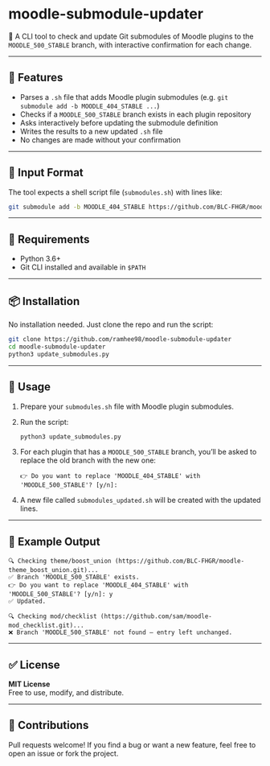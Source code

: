 # moodle-submodule-updater

🔄 A CLI tool to check and update Git submodules of Moodle plugins to the `MOODLE_500_STABLE` branch, with interactive confirmation for each change.

---

## 🚀 Features

- Parses a `.sh` file that adds Moodle plugin submodules (e.g. `git submodule add -b MOODLE_404_STABLE ...`)
- Checks if a `MOODLE_500_STABLE` branch exists in each plugin repository
- Asks interactively before updating the submodule definition
- Writes the results to a new updated `.sh` file
- No changes are made without your confirmation

---

## 📂 Input Format

The tool expects a shell script file (`submodules.sh`) with lines like:

```bash
git submodule add -b MOODLE_404_STABLE https://github.com/BLC-FHGR/moodle-theme_boost_union.git theme/boost_union
```

---

## 🧰 Requirements

- Python 3.6+
- Git CLI installed and available in `$PATH`

---

## 📦 Installation

No installation needed. Just clone the repo and run the script:

```bash
git clone https://github.com/ramhee98/moodle-submodule-updater
cd moodle-submodule-updater
python3 update_submodules.py
```

---

## 📝 Usage

1. Prepare your `submodules.sh` file with Moodle plugin submodules.
2. Run the script:

   ```bash
   python3 update_submodules.py
   ```

3. For each plugin that has a `MOODLE_500_STABLE` branch, you’ll be asked to replace the old branch with the new one:

   ```
   👉 Do you want to replace 'MOODLE_404_STABLE' with 'MOODLE_500_STABLE'? [y/n]:
   ```

4. A new file called `submodules_updated.sh` will be created with the updated lines.

---

## 🧪 Example Output

```
🔍 Checking theme/boost_union (https://github.com/BLC-FHGR/moodle-theme_boost_union.git)...
✅ Branch 'MOODLE_500_STABLE' exists.
👉 Do you want to replace 'MOODLE_404_STABLE' with 'MOODLE_500_STABLE'? [y/n]: y
✅ Updated.

🔍 Checking mod/checklist (https://github.com/sam/moodle-mod_checklist.git)...
❌ Branch 'MOODLE_500_STABLE' not found – entry left unchanged.
```

---

## ✅ License

**MIT License**  
Free to use, modify, and distribute.

---

## 🤝 Contributions

Pull requests welcome! If you find a bug or want a new feature, feel free to open an issue or fork the project.